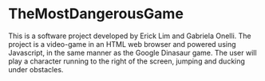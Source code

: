 # TheMostDangerousGame
This is a software project developed by Erick Lim and Gabriela Onelli.
The project is a video-game in an HTML web browser and powered using Javascript, in the same manner as the Google Dinasaur game. The user will play a character running to the right of the screen, jumping and ducking under obstacles.

